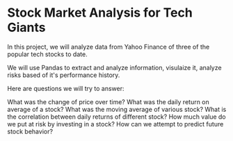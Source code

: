 # Stock Market Analysis for Tech Giants
In this project, we will analyze data from Yahoo Finance of three of the popular tech stocks to date.

We will use Pandas to extract and analyze information, visulaize it, analyze risks based of it's performance history.

Here are questions we will try to answer:

What was the change of price over time?
What was the daily return on average of a stock?
What was the moving average of various stock?
What is the correlation between daily returns of different stock?
How much value do we put at risk by investing in a stock?
How can we attempt to predict future stock behavior?
